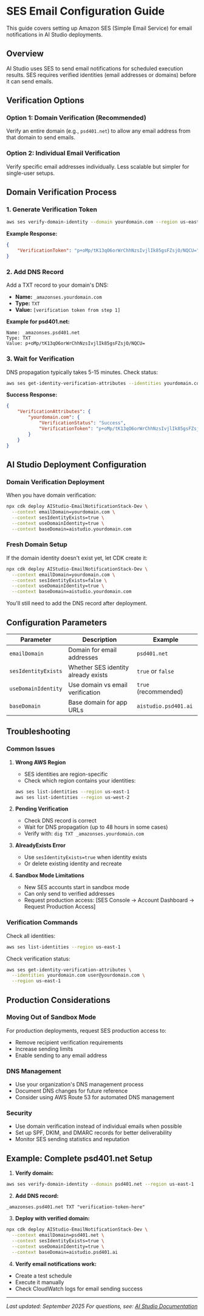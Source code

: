 # SES Email Configuration Guide

This guide covers setting up Amazon SES (Simple Email Service) for email notifications in AI Studio deployments.

## Overview

AI Studio uses SES to send email notifications for scheduled execution results. SES requires verified identities (email addresses or domains) before it can send emails.

## Verification Options

### Option 1: Domain Verification (Recommended)
Verify an entire domain (e.g., `psd401.net`) to allow any email address from that domain to send emails.

### Option 2: Individual Email Verification
Verify specific email addresses individually. Less scalable but simpler for single-user setups.

## Domain Verification Process

### 1. Generate Verification Token

```bash
aws ses verify-domain-identity --domain yourdomain.com --region us-east-1
```

**Example Response:**
```json
{
    "VerificationToken": "p+oMp/tK13qO6orWrChhNzsIvjlIk85gsFZsjO/NQCU="
}
```

### 2. Add DNS Record

Add a TXT record to your domain's DNS:

- **Name:** `_amazonses.yourdomain.com`
- **Type:** `TXT`
- **Value:** `[verification token from step 1]`

**Example for psd401.net:**
```
Name: _amazonses.psd401.net
Type: TXT
Value: p+oMp/tK13qO6orWrChhNzsIvjlIk85gsFZsjO/NQCU=
```

### 3. Wait for Verification

DNS propagation typically takes 5-15 minutes. Check status:

```bash
aws ses get-identity-verification-attributes --identities yourdomain.com --region us-east-1
```

**Success Response:**
```json
{
    "VerificationAttributes": {
        "yourdomain.com": {
            "VerificationStatus": "Success",
            "VerificationToken": "p+oMp/tK13qO6orWrChhNzsIvjlIk85gsFZsjO/NQCU="
        }
    }
}
```

## AI Studio Deployment Configuration

### Domain Verification Deployment

When you have domain verification:

```bash
npx cdk deploy AIStudio-EmailNotificationStack-Dev \
  --context emailDomain=yourdomain.com \
  --context sesIdentityExists=true \
  --context useDomainIdentity=true \
  --context baseDomain=aistudio.yourdomain.com
```

### Fresh Domain Setup

If the domain identity doesn't exist yet, let CDK create it:

```bash
npx cdk deploy AIStudio-EmailNotificationStack-Dev \
  --context emailDomain=yourdomain.com \
  --context sesIdentityExists=false \
  --context useDomainIdentity=true \
  --context baseDomain=aistudio.yourdomain.com
```

You'll still need to add the DNS record after deployment.

## Configuration Parameters

| Parameter | Description | Example |
|-----------|-------------|---------|
| `emailDomain` | Domain for email addresses | `psd401.net` |
| `sesIdentityExists` | Whether SES identity already exists | `true` or `false` |
| `useDomainIdentity` | Use domain vs email verification | `true` (recommended) |
| `baseDomain` | Base domain for app URLs | `aistudio.psd401.ai` |

## Troubleshooting

### Common Issues

1. **Wrong AWS Region**
   - SES identities are region-specific
   - Check which region contains your identities:
   ```bash
   aws ses list-identities --region us-east-1
   aws ses list-identities --region us-west-2
   ```

2. **Pending Verification**
   - Check DNS record is correct
   - Wait for DNS propagation (up to 48 hours in some cases)
   - Verify with: `dig TXT _amazonses.yourdomain.com`

3. **AlreadyExists Error**
   - Use `sesIdentityExists=true` when identity exists
   - Or delete existing identity and recreate

4. **Sandbox Mode Limitations**
   - New SES accounts start in sandbox mode
   - Can only send to verified addresses
   - Request production access: [SES Console → Account Dashboard → Request Production Access]

### Verification Commands

Check all identities:
```bash
aws ses list-identities --region us-east-1
```

Check verification status:
```bash
aws ses get-identity-verification-attributes \
  --identities yourdomain.com user@yourdomain.com \
  --region us-east-1
```

## Production Considerations

### Moving Out of Sandbox Mode

For production deployments, request SES production access to:
- Remove recipient verification requirements
- Increase sending limits
- Enable sending to any email address

### DNS Management

- Use your organization's DNS management process
- Document DNS changes for future reference
- Consider using AWS Route 53 for automated DNS management

### Security

- Use domain verification instead of individual emails when possible
- Set up SPF, DKIM, and DMARC records for better deliverability
- Monitor SES sending statistics and reputation

## Example: Complete psd401.net Setup

1. **Verify domain:**
```bash
aws ses verify-domain-identity --domain psd401.net --region us-east-1
```

2. **Add DNS record:**
```
_amazonses.psd401.net TXT "verification-token-here"
```

3. **Deploy with verified domain:**
```bash
npx cdk deploy AIStudio-EmailNotificationStack-Dev \
  --context emailDomain=psd401.net \
  --context sesIdentityExists=true \
  --context useDomainIdentity=true \
  --context baseDomain=aistudio.psd401.ai
```

4. **Verify email notifications work:**
- Create a test schedule
- Execute it manually
- Check CloudWatch logs for email sending success

---

*Last updated: September 2025*
*For questions, see: [AI Studio Documentation](/docs/README.md)*